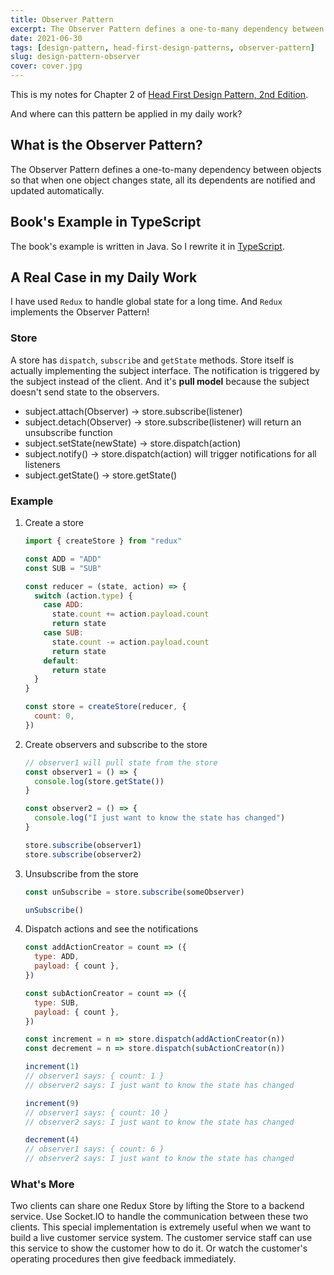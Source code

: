 ```yaml
---
title: Observer Pattern
excerpt: The Observer Pattern defines a one-to-many dependency between objects so that when one object changes state, all its dependents are notified and updated automatically.
date: 2021-06-30
tags: [design-pattern, head-first-design-patterns, observer-pattern]
slug: design-pattern-observer
cover: cover.jpg
---
```


This is my notes for Chapter 2 of [Head First Design Pattern, 2nd Edition](https://learning.oreilly.com/library/view/head-first-design/9781492077992/).

And where can this pattern be applied in my daily work?

## What is the Observer Pattern?

The Observer Pattern defines a one-to-many dependency between objects so that when one object changes state, all its dependents are notified and updated automatically.

## Book's Example in TypeScript

The book's example is written in Java. So I rewrite it in [TypeScript](https://github.com/wtlin1228/typescript-head-first-design-patterns-2nd-edition/tree/main/02-weather-station).

## A Real Case in my Daily Work

I have used `Redux` to handle global state for a long time. And `Redux` implements the Observer Pattern!

### Store

A store has `dispatch`, `subscribe` and `getState` methods. Store itself is actually implementing the subject interface. The notification is triggered by the subject instead of the client. And it's **pull model** because the subject doesn't send state to the observers.

- subject.attach(Observer) -> store.subscribe(listener)
- subject.detach(Observer) -> store.subscribe(listener) will return an unsubscribe function
- subject.setState(newState) -> store.dispatch(action)
- subject.notify() -> store.dispatch(action) will trigger notifications for all listeners
- subject.getState() -> store.getState()

### Example

1. Create a store

   ```js
   import { createStore } from "redux"

   const ADD = "ADD"
   const SUB = "SUB"

   const reducer = (state, action) => {
     switch (action.type) {
       case ADD:
         state.count += action.payload.count
         return state
       case SUB:
         state.count -= action.payload.count
         return state
       default:
         return state
     }
   }

   const store = createStore(reducer, {
     count: 0,
   })
   ```

1. Create observers and subscribe to the store

   ```js
   // observer1 will pull state from the store
   const observer1 = () => {
     console.log(store.getState())
   }

   const observer2 = () => {
     console.log("I just want to know the state has changed")
   }

   store.subscribe(observer1)
   store.subscribe(observer2)
   ```

1. Unsubscribe from the store

   ```js
   const unSubscribe = store.subscribe(someObserver)

   unSubscribe()
   ```

1. Dispatch actions and see the notifications

   ```js
   const addActionCreator = count => ({
     type: ADD,
     payload: { count },
   })

   const subActionCreator = count => ({
     type: SUB,
     payload: { count },
   })

   const increment = n => store.dispatch(addActionCreator(n))
   const decrement = n => store.dispatch(subActionCreator(n))

   increment(1)
   // observer1 says: { count: 1 }
   // observer2 says: I just want to know the state has changed

   increment(9)
   // observer1 says: { count: 10 }
   // observer2 says: I just want to know the state has changed

   decrement(4)
   // observer1 says: { count: 6 }
   // observer2 says: I just want to know the state has changed
   ```

### What's More

Two clients can share one Redux Store by lifting the Store to a backend service. Use Socket.IO to handle the communication between these two clients. This special implementation is extremely useful when we want to build a live customer service system. The customer service staff can use this service to show the customer how to do it. Or watch the customer's operating procedures then give feedback immediately.
